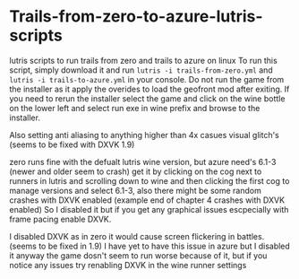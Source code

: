 # Trails-from-zero-to-azure-lutris-scripts
lutris scripts to run trails from zero and trails to azure on linux
To run this script, simply download it and run `lutris -i trails-from-zero.yml` and `lutris -i trails-to-azure.yml` in your console.
Do not run the game from the installer as it apply the overides to load the geofront mod after exiting. If you need to rerun the installer select the game and click on the wine bottle on the lower left and select run exe in wine prefix and browse to the installer.

Also setting anti aliasing to anything higher than 4x casues visual glitch's (seems to be fixed with DXVK 1.9)

zero runs fine  with the defualt lutris wine version, but azure need's 6.1-3 (newer and older seem to crash) get it by clicking on the cog next to runners in lutris and scrolling down to wine and then clicking the first cog to manage versions and select 6.1-3, also there might be some random crashes with DXVK enabled (example end of chapter 4 crashes with DXVK enabled) So I disabled it but if you get any graphical issues escpecially with frame pacing enable DXVK.

I disabled DXVK as in zero it would cause screen flickering in battles. (seems to be fixed in 1.9) I have yet to have this issue in azure but I disabled it anyway the game dosn't seem to run worse because of it, but if you notice any issues try renabling DXVK in the wine runner settings 
